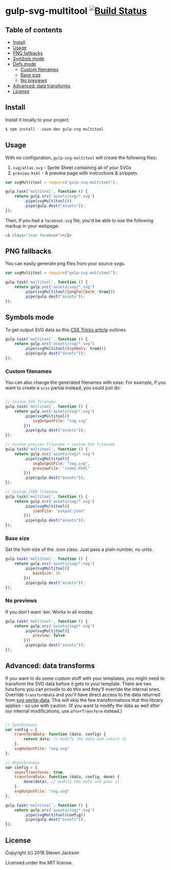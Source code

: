 gulp-svg-multitool [![Build Status](https://travis-ci.org/sdjack/gulp-svg-multitool.svg?branch=master)](https://travis-ci.org/sdjack/gulp-svg-multitool)
================

## Table of contents

* [Install](#install)
* [Usage](#usage)
* [PNG fallbacks](#png-fallback)
* [Symbols mode](#symbols-mode)
* [Defs mode](#defs-mode)
   * [Custom filenames](#custom-filenames)
   * [Base size](#base-size)
   * [No previews](#no-previews)
* [Advanced: data transforms](#advanced-data-transforms)
* [License](#license)

## Install
Install it locally to your project.

```js
$ npm install --save-dev gulp-svg-multitool
```

## Usage
With no configuration, `gulp-svg-multitool` will create the following files:

1. `svg/atlas.svg` - Sprite Sheet containing all of your SVGs
1. `preview.html`    - A preview page with instructions & snippets

```js
var svgMultitool = require("gulp-svg-multitool");

gulp.task('multitool', function () {
    return gulp.src('assets/svg/*.svg')
        .pipe(svgMultitool())
        .pipe(gulp.dest("assets"));
});
```

Then, if you had a `facebook.svg` file, you'd be able to use the following markup in your webpage:

```html
<i class="icon facebook"></i>
```

## PNG fallbacks
You can easily generate png files from your source svgs.

```js
var svgMultitool = require("gulp-svg-multitool");

gulp.task('multitool', function () {
    return gulp.src('assets/svg/*.svg')
        .pipe(svgMultitool({pngFallback: true}))
        .pipe(gulp.dest("assets"));
});
```

## Symbols mode
To get output SVG data as this [CSS Tricks article](http://css-tricks.com/svg-symbol-good-choice-icons/) outlines.

```js
gulp.task('multitool', function () {
    return gulp.src('assets/svg/*.svg')
        .pipe(svgMultitool({symbols: true}))
        .pipe(gulp.dest("assets"));
});
```

### Custom filenames
You can also change the generated filenames with ease. For example, if you want to create a `scss` partial instead, you could just do:

```js

// Custom SVG filename
gulp.task('multitool', function () {
    return gulp.src('assets/svg/*.svg')
        .pipe(svgMultitool({
            svgOutputFile: "svg.svg"
        }))
        .pipe(gulp.dest("assets"));
});

// Custom preview filename + custom SVG filename
gulp.task('multitool', function () {
    return gulp.src('assets/svg/*.svg')
        .pipe(svgMultitool({
            svgOutputFile: "svg.svg",
            previewFile: "index.html"
        }))
        .pipe(gulp.dest("assets"));
});

// Custom JSON filename
gulp.task('multitool', function () {
    return gulp.src('assets/svg/*.svg')
        .pipe(svgMultitool({
            jsonFile: "output.json"
        }))
        .pipe(gulp.dest("assets"));
});
```

### Base size
Set the font-size of the .icon class. Just pass a plain number, no units.

```js
gulp.task('multitool', function () {
    return gulp.src('assets/svg/*.svg')
        .pipe(svgMultitool({
            baseSize: 16
        }))
        .pipe(gulp.dest("assets"));
});
```

### No previews
If you don't want 'em. Works in all modes.

```js
gulp.task('multitool', function () {
    return gulp.src('assets/svg/*.svg')
        .pipe(svgMultitool({
            preview: false
        }))
        .pipe(gulp.dest("assets"));
});
```

## Advanced: data transforms
If you want to do some custom stuff with your templates, you might need to transform the SVG data before it gets to your template. There
are two functions you can provide to do this and they'll override the internal ones. Override `transformData` and you'll have direct access
to the data returned from [svg-sprite-data](https://github.com/shakyShane/svg-sprite-data). This will skip the few transformations that
this library applies - so use with caution. (If you want to modify the data as well after our internal modifications, use `afterTransform` instead.)

```js

// Synchronous
var config = {
    transformData: function (data, config) {
        return data; // modify the data and return it
    },
    svgOutputFile: "svg.svg"
};

// Asynchronous
var config = {
    asyncTransforms: true,
    transformData: function (data, config, done) {
        done(data); // modify the data and pass it
    },
    svgOutputFile: "svg.svg"
};

gulp.task('multitool', function () {
    return gulp.src('assets/svg/*.svg')
        .pipe(svgMultitool(config))
        .pipe(gulp.dest("assets"));
});

```

## License
Copyright (c) 2018 Steven Jackson

Licensed under the MIT license.
